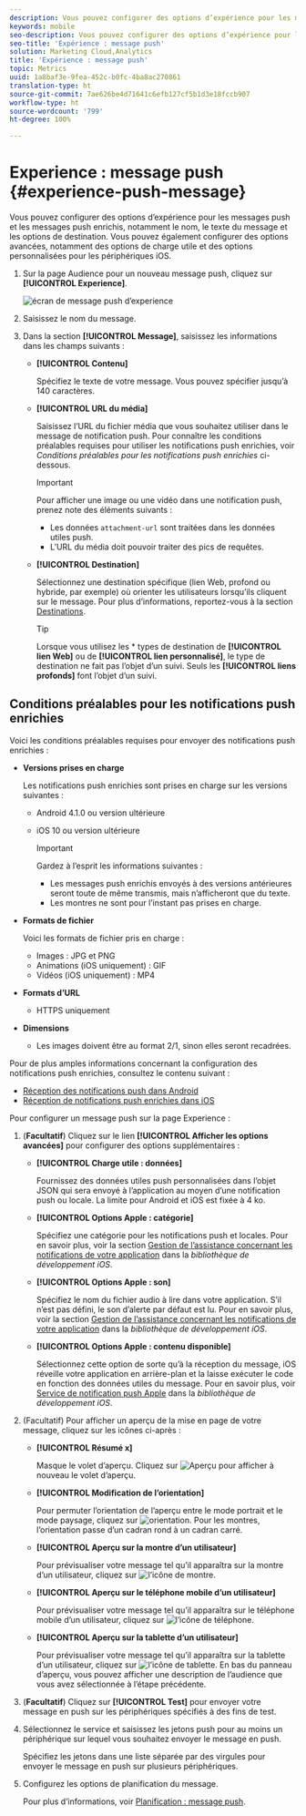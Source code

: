 ```yaml
---
description: Vous pouvez configurer des options d’expérience pour les messages push et les messages push enrichis, notamment le nom, le texte du message et les options de destination. Vous pouvez également configurer des options avancées, notamment des options de charge utile et des options personnalisées pour les périphériques iOS.
keywords: mobile
seo-description: Vous pouvez configurer des options d’expérience pour les messages push et les messages push enrichis, notamment le nom, le texte du message et les options de destination. Vous pouvez également configurer des options avancées, notamment des options de charge utile et des options personnalisées pour les périphériques iOS.
seo-title: 'Expérience : message push'
solution: Marketing Cloud,Analytics
title: 'Expérience : message push'
topic: Metrics
uuid: 1a8baf3e-9fea-452c-b0fc-4ba8ac270861
translation-type: ht
source-git-commit: 7ae626be4d71641c6efb127cf5b1d3e18fccb907
workflow-type: ht
source-wordcount: '799'
ht-degree: 100%

---
```



# Experience : message push {#experience-push-message}

Vous pouvez configurer des options d’expérience pour les messages push et les messages push enrichis, notamment le nom, le texte du message et les options de destination. Vous pouvez également configurer des options avancées, notamment des options de charge utile et des options personnalisées pour les périphériques iOS.

1. Sur la page Audience pour un nouveau message push, cliquez sur **[!UICONTROL Experience]**.

   ![écran de message push d’experience](assets/experience-push-message.png)

1. Saisissez le nom du message.
1. Dans la section **[!UICONTROL Message]**, saisissez les informations dans les champs suivants :

   * **[!UICONTROL Contenu]**

      Spécifiez le texte de votre message. Vous pouvez spécifier jusqu’à 140 caractères.

   * **[!UICONTROL URL du média]**

      Saisissez l’URL du fichier média que vous souhaitez utiliser dans le message de notification push. Pour connaître les conditions préalables requises pour utiliser les notifications push enrichies, voir *Conditions préalables pour les notifications push enrichies* ci-dessous.

      >[!IMPORTANT]
      >
      >Pour afficher une image ou une vidéo dans une notification push, prenez note des éléments suivants :
      > * Les données `attachment-url` sont traitées dans les données utiles push.
      > * L’URL du média doit pouvoir traiter des pics de requêtes.


   * **[!UICONTROL Destination]**

      Sélectionnez une destination spécifique (lien Web, profond ou hybride, par exemple) où orienter les utilisateurs lorsqu’ils cliquent sur le message. Pour plus d’informations, reportez-vous à la section [Destinations](/help/using/acquisition-main/c-create-destinations.md).

      >[!TIP]
      >
      >Lorsque vous utilisez les * types de destination de **[!UICONTROL lien Web]** ou de **[!UICONTROL lien personnalisé]**, le type de destination ne fait pas l’objet d’un suivi. Seuls les **[!UICONTROL liens profonds]** font l’objet d’un suivi.

## Conditions préalables pour les notifications push enrichies

Voici les conditions préalables requises pour envoyer des notifications push enrichies :

* **Versions prises en charge**

   Les notifications push enrichies sont prises en charge sur les versions suivantes :
   * Android 4.1.0 ou version ultérieure
   * iOS 10 ou version ultérieure

      >[!IMPORTANT]
      >
      >Gardez à l’esprit les informations suivantes :
      >* Les messages push enrichis envoyés à des versions antérieures seront toute de même transmis, mais n’afficheront que du texte.
      >* Les montres ne sont pour l’instant pas prises en charge.


* **Formats de fichier**

   Voici les formats de fichier pris en charge :
   * Images : JPG et PNG
   * Animations (iOS uniquement) : GIF
   * Vidéos (iOS uniquement) : MP4

* **Formats d’URL**
   * HTTPS uniquement

* **Dimensions**
   * Les images doivent être au format 2/1, sinon elles seront recadrées.

Pour de plus amples informations concernant la configuration des notifications push enrichies, consultez le contenu suivant :

* [Réception des notifications push dans Android](/help/android/messaging-main/push-messaging/c-set-up-rich-push-notif-android.md)
* [Réception de notifications push enrichies dans iOS](/help/ios/messaging-main/push-messaging/c-set-up-rich-push-notif-ios.md)

Pour configurer un message push sur la page Experience :

1. (**Facultatif**) Cliquez sur le lien **[!UICONTROL Afficher les options avancées]** pour configurer des options supplémentaires :

   * **[!UICONTROL Charge utile : données]**

      Fournissez des données utiles push personnalisées dans l’objet JSON qui sera envoyé à l’application au moyen d’une notification push ou locale. La limite pour Android et iOS est fixée à 4 ko.

   * **[!UICONTROL Options Apple : catégorie]**

      Spécifiez une catégorie pour les notifications push et locales. Pour en savoir plus, voir la section [Gestion de l’assistance concernant les notifications de votre application](https://developer.apple.com/library/content/documentation/NetworkingInternet/Conceptual/RemoteNotificationsPG/SupportingNotificationsinYourApp.html#//apple_ref/doc/uid/TP40008194-CH4-SW9) dans la *bibliothèque de développement iOS*.

   * **[!UICONTROL Options Apple : son]**

      Spécifiez le nom du fichier audio à lire dans votre application. S’il n’est pas défini, le son d’alerte par défaut est lu. Pour en savoir plus, voir la section [Gestion de l’assistance concernant les notifications de votre application](https://developer.apple.com/library/content/documentation/NetworkingInternet/Conceptual/RemoteNotificationsPG/SupportingNotificationsinYourApp.html#//apple_ref/doc/uid/TP40008194-CH4-SW10) dans la *bibliothèque de développement iOS*.

   * **[!UICONTROL Options Apple : contenu disponible]**

      Sélectionnez cette option de sorte qu’à la réception du message, iOS réveille votre application en arrière-plan et la laisse exécuter le code en fonction des données utiles du message. Pour en savoir plus, voir [Service de notification push Apple](https://developer.apple.com/library/content/documentation/NetworkingInternet/Conceptual/RemoteNotificationsPG/APNSOverview.html#//apple_ref/doc/uid/TP40008194-CH8-SW1) dans la *bibliothèque de développement iOS*.

1. (Facultatif) Pour afficher un aperçu de la mise en page de votre message, cliquez sur les icônes ci-après :

   * **[!UICONTROL Résumé x]**

      Masque le volet d’aperçu. Cliquez sur ![Aperçu](assets/icon_preview.png) pour afficher à nouveau le volet d’aperçu.

   * **[!UICONTROL Modification de l’orientation]**

      Pour permuter l’orientation de l’aperçu entre le mode portrait et le mode paysage, cliquez sur ![orientation](assets/icon_orientation.png). Pour les montres, l’orientation passe d’un cadran rond à un cadran carré.

   * **[!UICONTROL Aperçu sur la montre d’un utilisateur]**

      Pour prévisualiser votre message tel qu’il apparaîtra sur la montre d’un utilisateur, cliquez sur ![l’icône de montre](assets/icon_watch.png).

   * **[!UICONTROL Aperçu sur le téléphone mobile d’un utilisateur]**

      Pour prévisualiser votre message tel qu’il apparaîtra sur le téléphone mobile d’un utilisateur, cliquez sur ![l’icône de téléphone](assets/icon_phone.png).

   * **[!UICONTROL Aperçu sur la tablette d’un utilisateur]**

      Pour prévisualiser votre message tel qu’il apparaîtra sur la tablette d’un utilisateur, cliquez sur ![l’icône de tablette](assets/icon_tablet.png).
   En bas du panneau d’aperçu, vous pouvez afficher une description de l’audience que vous avez sélectionnée à l’étape précédente.

1. (**Facultatif**) Cliquez sur **[!UICONTROL Test]** pour envoyer votre message en push sur les périphériques spécifiés à des fins de test.
1. Sélectionnez le service et saisissez les jetons push pour au moins un périphérique sur lequel vous souhaitez envoyer le message en push.

   Spécifiez les jetons dans une liste séparée par des virgules pour envoyer le message en push sur plusieurs périphériques.

1. Configurez les options de planification du message.

   Pour plus d’informations, voir [Planification : message push](/help/using/in-app-messaging/t-create-push-message/c-schedule-push-message.md).
